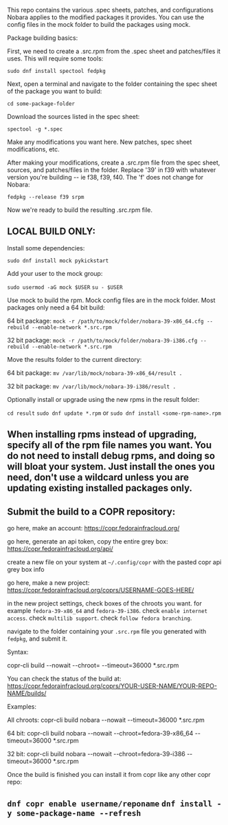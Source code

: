 This repo contains the various .spec sheets, patches, and configurations Nobara applies to the modified packages it provides. You can use the config files in the mock folder to build the packages using mock.

Package building basics:

First, we need to create a .src.rpm from the .spec sheet and patches/files it uses. This will require some tools:

`sudo dnf install spectool fedpkg`

Next, open a terminal and navigate to the folder containing the spec sheet of the package you want to build:

`cd some-package-folder`

Download the sources listed in the spec sheet:

`spectool -g *.spec`

Make any modifications you want here. New patches, spec sheet modifications, etc.

After making your modifications, create a .src.rpm file from the spec sheet, sources, and patches/files in the folder. Replace '39' in f39 with whatever version you're building -- ie f38, f39, f40. The 'f' does not change for Nobara:

`fedpkg --release f39 srpm`

Now we're ready to build the resulting .src.rpm file.


LOCAL BUILD ONLY:
---
Install some dependencies:

`sudo dnf install mock pykickstart`

Add your user to the mock group:

`sudo usermod -aG mock $USER`
`su - $USER`

Use mock to build the rpm. Mock config files are in the mock folder. Most packages only need a 64 bit build:

64 bit package:
`mock -r /path/to/mock/folder/nobara-39-x86_64.cfg --rebuild --enable-network *.src.rpm`

32 bit package:
`mock -r /path/to/mock/folder/nobara-39-i386.cfg --rebuild --enable-network *.src.rpm`

Move the results folder to the current directory:

64 bit package:
`mv /var/lib/mock/nobara-39-x86_64/result .`

32 bit package:
`mv /var/lib/mock/nobara-39-i386/result .`

Optionally install or upgrade using the new rpms in the result folder:

`cd result`
`sudo dnf update *.rpm`
or
`sudo dnf install <some-rpm-name>.rpm`

When installing rpms instead of upgrading, specify all of the rpm file names you want. You do not need to install debug rpms, and doing so will bloat your system. Just install the ones you need, don't use a wildcard unless you are updating existing installed packages only.
---

Submit the build to a COPR repository:
---
go here, make an account:
https://copr.fedorainfracloud.org/

go here, generate an api token, copy the entire grey box:
https://copr.fedorainfracloud.org/api/

create a new file on your system at `~/.config/copr` with the pasted copr api grey box info

go here, make a new project:
https://copr.fedorainfracloud.org/coprs/USERNAME-GOES-HERE/

in the new project settings, check boxes of the chroots you want. for example `fedora-39-x86_64` and `fedora-39-i386`. check `enable internet access`. check `multilib support`. check `follow fedora branching`.

navigate to the folder containing your `.src.rpm` file you generated with `fedpkg`, and submit it.

Syntax:

copr-cli build <copr-repo-name> --nowait --chroot=<chroot-you-want> --timeout=36000 *.src.rpm

You can check the status of the build at:
https://copr.fedorainfracloud.org/coprs/YOUR-USER-NAME/YOUR-REPO-NAME/builds/

Examples:

All chroots:
copr-cli build nobara --nowait --timeout=36000 *.src.rpm

64 bit:
copr-cli build nobara --nowait --chroot=fedora-39-x86_64 --timeout=36000 *.src.rpm

32 bit:
copr-cli build nobara --nowait --chroot=fedora-39-i386 --timeout=36000 *.src.rpm

Once the build is finished you can install it from copr like any other copr repo:

`dnf copr enable username/reponame`
`dnf install -y some-package-name --refresh`
---


